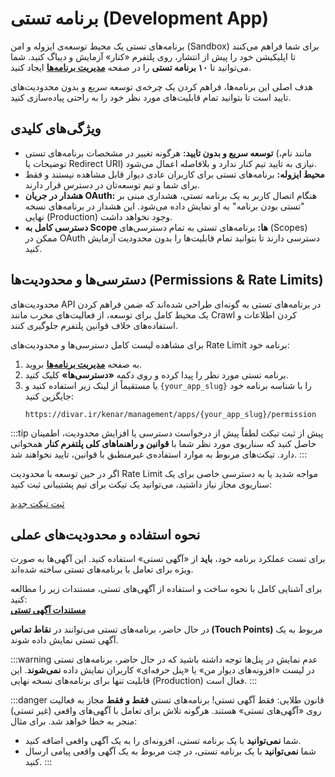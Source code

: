 # برنامه تستی (Development App)

برنامه‌های تستی یک محیط توسعه‌ی ایزوله و امن (Sandbox) برای شما فراهم می‌کنند تا اپلیکیشن خود را پیش از انتشار، روی پلتفرم «کنار» آزمایش و دیباگ کنید. شما می‌توانید تا **۱۰ برنامه تستی** را در صفحه **[مدیریت برنامه‌ها](https://divar.ir/kenar/management/apps)** ایجاد کنید.

هدف اصلی این برنامه‌ها، فراهم کردن یک چرخه‌ی توسعه سریع و بدون محدودیت‌های تایید است تا بتوانید تمام قابلیت‌های مورد نظر خود را به راحتی پیاده‌سازی کنید.

## ویژگی‌های کلیدی

- **توسعه سریع و بدون تایید:** هرگونه تغییر در مشخصات برنامه‌های تستی (مانند نام، توضیحات یا Redirect URI) نیازی به تایید تیم کنار ندارد و بلافاصله اعمال می‌شود.
- **محیط ایزوله:** برنامه‌های تستی برای کاربران عادی دیوار قابل مشاهده نیستند و فقط برای شما و تیم توسعه‌تان در دسترس قرار دارند.
- **هشدار در جریان OAuth:** هنگام اتصال کاربر به یک برنامه تستی، هشداری مبنی بر "تستی بودن برنامه" به او نمایش داده می‌شود. این هشدار در برنامه‌های نسخه نهایی (Production) وجود نخواهد داشت.
- **دسترسی کامل به Scope ها:** برنامه‌های تستی به تمام دسترسی‌های (Scopes) ممکن در OAuth دسترسی دارند تا بتوانید تمام قابلیت‌ها را بدون محدودیت آزمایش کنید.

## دسترسی‌ها و محدودیت‌ها (Permissions & Rate Limits)

محدودیت‌های API در برنامه‌های تستی به گونه‌ای طراحی شده‌اند که ضمن فراهم کردن یک محیط کامل برای توسعه، از فعالیت‌های مخرب مانند Crawl کردن اطلاعات و استفاده‌های خلاف قوانین پلتفرم جلوگیری کنند.

برای مشاهده لیست کامل دسترسی‌ها و محدودیت‌های Rate Limit برنامه خود:

1.  به صفحه **[مدیریت برنامه‌ها](https://divar.ir/kenar/management/apps)** بروید.
2.  برنامه تستی مورد نظر را پیدا کرده و روی دکمه **«دسترسی‌ها»** کلیک کنید.
3.  یا مستقیماً از لینک زیر استفاده کنید و `{your_app_slug}` را با شناسه برنامه خود جایگزین کنید:
    ```
    https://divar.ir/kenar/management/apps/{your_app_slug}/permission
    ```

:::tip پیش از ثبت تیکت
لطفاً پیش از درخواست دسترسی یا افزایش محدودیت، اطمینان حاصل کنید که سناریوی مورد نظر شما با **قوانین و راهنماهای کلی پلتفرم کنار** همخوانی دارد. تیکت‌های مربوط به موارد استفاده‌ی غیرمنطبق با قوانین، تایید نخواهند شد.
:::

اگر در حین توسعه با محدودیت Rate Limit مواجه شدید یا به دسترسی خاصی برای یک سناریوی مجاز نیاز داشتید، می‌توانید یک تیکت برای تیم پشتیبانی ثبت کنید:

<p style={{textAlign: 'center'}}>
    <a href="https://divar.ir/kenar/management/issues/new" className="button button--primary">ثبت تیکت جدید</a>
</p>

## نحوه استفاده و محدودیت‌های عملی

برای تست عملکرد برنامه خود، **باید** از «آگهی تستی» استفاده کنید. این آگهی‌ها به صورت ویژه برای تعامل با برنامه‌های تستی ساخته شده‌اند.

<p>
    برای آشنایی کامل با نحوه ساخت و استفاده از آگهی‌های تستی، مستندات زیر را مطالعه کنید:
    <br/>
    <a href="./dev-post.md"><b>مستندات آگهی تستی</b></a>
</p>

در حال حاضر، برنامه‌های تستی می‌توانند در **نقاط تماس (Touch Points)** مربوط به یک آگهی تستی نمایش داده شوند.

:::warning عدم نمایش در پنل‌ها
توجه داشته باشید که در حال حاضر، برنامه‌های تستی در لیست «افزونه‌های دیوار من» یا «پنل حرفه‌ای» کاربران نمایش داده **نمی‌شوند**. این قابلیت تنها برای برنامه‌های نسخه نهایی (Production) فعال است.
:::

:::danger قانون طلایی: فقط آگهی تستی!
برنامه‌های تستی **فقط و فقط** مجاز به فعالیت روی «آگهی‌های تستی» هستند. هرگونه تلاش برای تعامل با آگهی‌های واقعی (غیر تستی) منجر به خطا خواهد شد. برای مثال:

- شما **نمی‌توانید** با یک برنامه تستی، افزونه‌ای را به یک آگهی واقعی اضافه کنید.
- شما **نمی‌توانید** با یک برنامه تستی، در چت مربوط به یک آگهی واقعی پیامی ارسال کنید.
  :::
